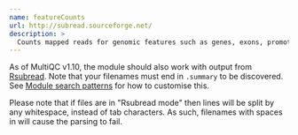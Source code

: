 ```yaml
---
name: featureCounts
url: http://subread.sourceforge.net/
description: >
  Counts mapped reads for genomic features such as genes, exons, promoter, gene bodies, genomic bins and chromosomal locations
---
```


As of MultiQC v1.10, the module should also work with output from
[Rsubread](https://bioconductor.org/packages/release/bioc/html/Rsubread.html).
Note that your filenames must end in `.summary` to be discovered.
See [Module search patterns](#module-search-patterns) for how to customise this.

Please note that if files are in "Rsubread mode" then lines will be split by any
whitespace, instead of tab characters. As such, filenames with spaces in will
cause the parsing to fail.
